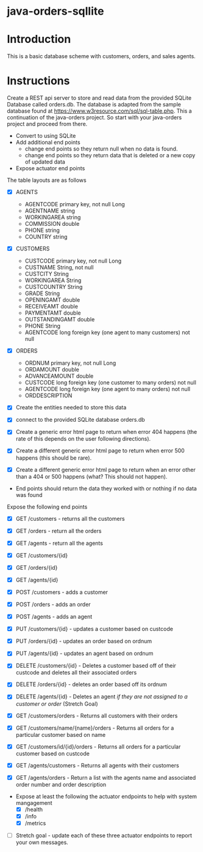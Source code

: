 # java-orders-sqllite

# Introduction

This is a basic database scheme with customers, orders, and sales agents.

# Instructions

Create a REST api server to store and read data from the provided SQLite Database called orders.db. The database is adapted from the sample database found at https://www.w3resource.com/sql/sql-table.php. This a continuation of the java-orders project. So start with your java-orders project and proceed from there.

* Convert to using SQLite
* Add additional end points
  - change end points so they return null when no data is found.
  - change end points so they return data that is deleted or a new copy of updated data
* Expose actuator end points

The table layouts are as follows

- [x] AGENTS
  * AGENTCODE primary key, not null Long
  * AGENTNAME string
  * WORKINGAREA string
  * COMMISSION double
  * PHONE string
  * COUNTRY string

- [x] CUSTOMERS
  * CUSTCODE primary key, not null Long
  * CUSTNAME String, not null
  * CUSTCITY String
  * WORKINGAREA String
  * CUSTCOUNTRY String
  * GRADE String
  * OPENINGAMT double
  * RECEIVEAMT double
  * PAYMENTAMT double
  * OUTSTANDINGAMT double
  * PHONE String
  * AGENTCODE long foreign key (one agent to many customers) not null

- [x] ORDERS
  * ORDNUM primary key, not null Long
  * ORDAMOUNT double
  * ADVANCEAMOUNT double
  * CUSTCODE long foreign key (one customer to many orders) not null
  * AGENTCODE long foreign key (one agent to many orders) not null
  * ORDDESCRIPTION


- [x] Create the entities needed to store this data
- [x] connect to the provided SQLite database orders.db
 
- [x] Create a generic error html page to return when error 404 happens (the rate of this depends on the user following directions).
- [x] Create a different generic error html page to return when error 500 happens (this should be rare).
- [x] Create a different generic error html page to return when an error other than a 404 or 500 happens (what? This should not happen).

- End points should return the data they worked with or nothing if no data was found

Expose the following end points

- [x] GET /customers - returns all the customers
- [x] GET /orders - return all the orders
- [x] GET /agents - return all the agents

- [x] GET /customers/{id}
- [x] GET /orders/{id}
- [x] GET /agents/{id}

- [x] POST /customers - adds a customer
- [x] POST /orders - adds an order
- [x] POST /agents - adds an agent

- [x] PUT /customers/{id} - updates a customer based on custcode
- [x] PUT /orders/{id} - updates an order based on ordnum
- [x] PUT /agents/{id} - updates an agent based on ordnum

- [x] DELETE /customers/{id} - Deletes a customer based off of their custcode and deletes all their associated orders
- [x] DELETE /orders/{id} - deletes an order based off its ordnum
- [x] DELETE /agents/{id} - Deletes an agent *if they are not assigned to a customer or order* (Stretch Goal)

- [x] GET /customers/orders - Returns all customers with their orders
- [x] GET /customers/name/{name}/orders - Returns all orders for a particular customer based on name
- [x] GET /customers/id/{id}/orders - Returns all orders for a particular customer based on custcode
- [x] GET /agents/customers - Returns all agents with their customers
- [x] GET /agents/orders - Return a list with the agents name and associated order number and order description

* Expose at least the following the actuator endpoints to help with system mangagement
   - [x] /health
   - [x] /info
   - [x] /metrics
   
- [ ] Stretch goal - update each of these three actuator endpoints to report your own messages. 
